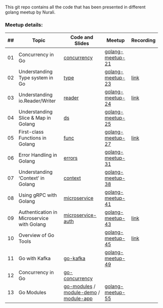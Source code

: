 This git repo contains all the code that has been presented in different golang meetup by Nurali.

### Meetup details:

| ## | Topic | Code and Slides | Meetup | Recording |
| -- | ---   | ---       | ---         | ---       |
| 01 | Concurrency in Go | [concurrency](https://github.com/nurali-techie/gomeetup/tree/master/concurrency) | [golang-meetup-21](https://www.meetup.com/Golang-Bangalore/events/239033965/) |  |
| 02 | Understanding Type system in Go | [type](https://github.com/nurali-techie/gomeetup/tree/master/type) | [golang-meetup-23](https://www.meetup.com/Golang-Bangalore/events/240022922/) | [link](https://www.youtube.com/watch?v=vNHmxVwtymU&feature=youtu.be&t=24) |
| 03 | Understanding io.Reader/Writer | [reader](https://github.com/nurali-techie/gomeetup/tree/master/reader) | [golang-meetup-24](https://www.meetup.com/Golang-Bangalore/events/241013946/) | [link](https://www.youtube.com/watch?v=omV14jAhJO4&feature=youtu.be&t=9015) |
| 04 | Understanding Slice & Map in Golang | [ds](https://github.com/nurali-techie/gomeetup/tree/master/ds) | [golang-meetup-25](https://www.meetup.com/Golang-Bangalore/events/241970861/) |  |
| 05 | First-class Functions in Golang | [func](https://github.com/nurali-techie/gomeetup/tree/master/func) | [golang-meetup-27](https://www.meetup.com/Golang-Bangalore/events/245430015/) | [link](https://www.youtube.com/watch?v=Khrl8ACKzB0&feature=youtu.be&t=93) |
| 06 | Error Handling in Golang | [errors](https://github.com/nurali-techie/meetup-golang/tree/master/errors) | [golang-meetup-31](https://www.meetup.com/Golang-Bangalore/events/249183341/) |  |
| 07 | Understanding ‘Context’ in Golang | [context](https://github.com/nurali-techie/meetup-golang/tree/master/context) | [golang-meetup-38](https://www.meetup.com/Golang-Bangalore/events/255970867/) |  |
| 08 | Using gRPC with Golang | [microservice](https://github.com/nurali-techie/meetup-golang/tree/master/microservice) | [golang-meetup-41](https://www.meetup.com/Golang-Bangalore/events/258671999/) |  |
| 09 | Authentication in Microservice with Golang | [microservice-auth](https://github.com/nurali-techie/meetup-golang/tree/master/microservice-auth) | [golang-meetup-43](https://www.meetup.com/Golang-Bangalore/events/260305278/) | [link](https://www.youtube.com/watch?v=HGe_3EX0XZ8&feature=youtu.be&t=10) |
| 10 | Overview of Go Tools |  | [golang-meetup-45](https://www.meetup.com/Golang-Bangalore/events/261995195/) | [link](https://www.youtube.com/watch?v=5y_TTGyyrLw&feature=youtu.be&t=60) |
| 11 | Go with Kafka | [go-kafka](https://github.com/nurali-techie/meetup-golang/tree/master/go-kafka) | [golang-meetup-49](https://www.meetup.com/Golang-Bangalore/events/265121237/) |  |
| 12 | Concurrency in Go | [go-concurrency](https://github.com/nurali-techie/meetup-golang/tree/master/go-concurrency) |  |  |
| 13 | Go Modules | [go-modules](https://github.com/nurali-techie/meetup-golang/tree/master/go-modules) / [module-demo](https://github.com/nurali-techie/module-demo) / [module-app](https://github.com/nurali-techie/module-app) | [golang-meetup-55](https://www.meetup.com/Golang-Bangalore/events/271013047/) |  |

